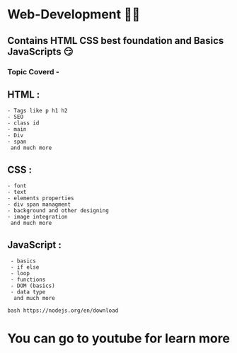 # Web-Development 🐦‍🔥
## Contains HTML CSS best foundation and Basics JavaScripts 😏

### Topic Coverd - 
  ## HTML : 
    - Tags like p h1 h2
    - SEO
    - class id
    - main
    - Div
    - span
     and much more

  ## CSS :
    - font
    - text
    - elements properties
    - div span managment
    - background and other designing
    - image integration
     and much more

  ## JavaScript :
     - basics
     - if else
     - loop
     - functions
     - DOM (basics)
     - data type
      and much more

``bash
https://nodejs.org/en/download
``

# You can go to youtube for learn more

